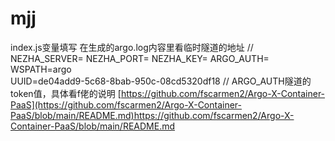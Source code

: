 # mjj
index.js变量填写     在生成的argo.log内容里看临时隧道的地址
//
NEZHA_SERVER=
NEZHA_PORT=
NEZHA_KEY=
ARGO_AUTH= 
WSPATH=argo  
UUID=de04add9-5c68-8bab-950c-08cd5320df18
//
ARGO_AUTH隧道的token值，具体看f佬的说明 
[https://github.com/fscarmen2/Argo-X-Container-PaaS](https://github.com/fscarmen2/Argo-X-Container-PaaS/blob/main/README.md)https://github.com/fscarmen2/Argo-X-Container-PaaS/blob/main/README.md
